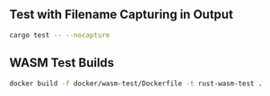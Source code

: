 ## Test with Filename Capturing in Output

```bash
cargo test -- --nocapture
```

## WASM Test Builds

```bash
docker build -f docker/wasm-test/Dockerfile -t rust-wasm-test .
```
